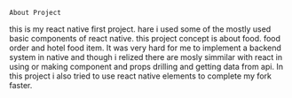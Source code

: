 ``About Project``

this is my react native first project. hare i used some of the mostly used basic components of react native. this project concept is  about food. food order and hotel food item. It was very hard for me to implement a backend system in native and though i relized there are mosly simmilar with react in using or making component and props drilling and getting data from api. 
In this project i also tried to use react native elements to complete my fork faster. 